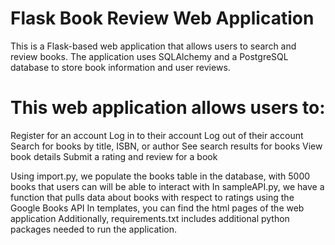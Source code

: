 # Flask Book Review Web Application

This is a Flask-based web application that allows users to search and review books. The application uses SQLAlchemy and a PostgreSQL database to store book information and user reviews.

# This web application allows users to:
Register for an account
Log in to their account
Log out of their account
Search for books by title, ISBN, or author
See search results for books
View book details
Submit a rating and review for a book

Using import.py, we populate the books table in the database, with 5000 books that users can will be able to interact with
In sampleAPI.py, we have a function that pulls data about books with respect to ratings using the Google Books API
In templates, you can find the html pages of the web application
Additionally, requirements.txt includes additional python packages needed to run the application.
